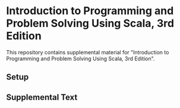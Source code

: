 # Introduction to Programming and Problem Solving Using Scala, 3rd Edition

This repository contains supplemental material for "Introduction to Programming and Problem Solving Using Scala, 3rd Edition".

## Setup

## Supplemental Text

